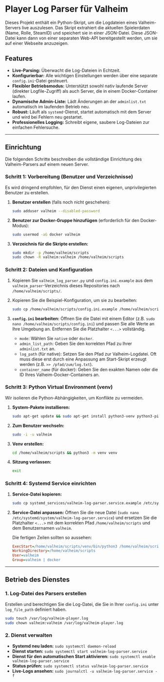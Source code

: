 # Player Log Parser für Valheim

Dieses Projekt enthält ein Python-Skript, um die Logdateien eines Valheim-Servers live auszulesen. Das Skript extrahiert die aktuellen Spielerdaten (Name, Rolle, SteamID) und speichert sie in einer JSON-Datei. Diese JSON-Datei kann dann von einer separaten Web-API bereitgestellt werden, um sie auf einer Webseite anzuzeigen.

## Features

-   **Live-Parsing:** Überwacht die Log-Dateien in Echtzeit.
-   **Konfigurierbar:** Alle wichtigen Einstellungen werden über eine separate `config.ini`-Datei gesteuert.
-   **Flexibler Betriebsmodus:** Unterstützt sowohl nativ laufende Server (direkter Logfile-Zugriff) als auch Server, die in einem Docker-Container laufen.
-   **Dynamische Admin-Liste:** Lädt Änderungen an der `adminlist.txt` automatisch im laufenden Betrieb neu.
-   **Robust:** Läuft als `systemd`-Dienst, startet automatisch mit dem Server und wird bei Fehlern neu gestartet.
-   **Professionelles Logging:** Schreibt eigene, saubere Log-Dateien zur einfachen Fehlersuche.

---

## Einrichtung

Die folgenden Schritte beschreiben die vollständige Einrichtung des Valheim-Parsers auf einem neuen Server.

### Schritt 1: Vorbereitung (Benutzer und Verzeichnisse)

Es wird dringend empfohlen, für den Dienst einen eigenen, unprivilegierten Benutzer zu erstellen.

1.  **Benutzer erstellen** (falls noch nicht geschehen):
    ```bash
    sudo adduser valheim --disabled-password
    ```

2.  **Benutzer zur Docker-Gruppe hinzufügen** (erforderlich für den Docker-Modus):
    ```bash
    sudo usermod -aG docker valheim
    ```

3.  **Verzeichnis für die Skripte erstellen:**
    ```bash
    sudo mkdir -p /home/valheim/scripts
    sudo chown -R valheim:valheim /home/valheim/scripts
    ```

### Schritt 2: Dateien und Konfiguration

1.  Kopieren Sie `valheim_log_parser.py` und `config.ini.example` aus dem `valheim_parser`-Verzeichnis dieses Repositories nach `/home/valheim/scripts/`.

2.  Kopieren Sie die Beispiel-Konfiguration, um sie zu bearbeiten:
    ```bash
    sudo cp /home/valheim/scripts/config.ini.example /home/valheim/scripts/config.ini
    ```

3.  **`config.ini` bearbeiten:**
    Öffnen Sie die Datei mit einem Editor (z.B. `sudo nano /home/valheim/scripts/config.ini`) und passen Sie alle Werte an Ihre Umgebung an. Entfernen Sie die Platzhalter `<...>` vollständig.
    -   `mode`: Wählen Sie `native` oder `docker`.
    -   `admin_list_path`: Geben Sie den korrekten Pfad zu Ihrer `adminlist.txt` an.
    -   `log_path` (für native): Setzen Sie den Pfad zur Valheim-Logdatei. Oft muss diese erst durch eine Anpassung am Start-Skript erzeugt werden (z.B. `>> /pfad/zum/log.txt`).
    -   `container_name` (für docker): Geben Sie den exakten Namen oder die ID Ihres Valheim-Docker-Containers an.

### Schritt 3: Python Virtual Environment (venv)

Wir isolieren die Python-Abhängigkeiten, um Konflikte zu vermeiden.

1.  **System-Pakete installieren:**
    ```bash
    sudo apt-get update && sudo apt-get install python3-venv python3-pip -y
    ```
2.  **Zum Benutzer wechseln:**
    ```bash
    sudo -i -u valheim
    ```
3.  **Venv erstellen:**
    ```bash
    cd /home/valheim/scripts && python3 -m venv venv
    ```
4.  **Sitzung verlassen:**
    ```bash
    exit
    ```

### Schritt 4: Systemd Service einrichten

1.  **Service-Datei kopieren:**
    ```bash
    sudo cp systemd_services/valheim-log-parser.service.example /etc/systemd/system/valheim-log-parser.service
    ```
2.  **Service-Datei anpassen:**
    Öffnen Sie die neue Datei (`sudo nano /etc/systemd/system/valheim-log-parser.service`) und ersetzen Sie die Platzhalter `<...>` mit dem korrekten Pfad `/home/valheim/scripts` und dem Benutzernamen `valheim`.

    Die fertigen Zeilen sollten so aussehen:
    ```ini
    ExecStart=/home/valheim/scripts/venv/bin/python3 /home/valheim/scripts/valheim_log_parser.py
    WorkingDirectory=/home/valheim/scripts
    User=valheim
    Group=valheim | docker
    ```

---

## Betrieb des Dienstes

### 1. Log-Datei des Parsers erstellen

Erstellen und berechtigen Sie die Log-Datei, die Sie in Ihrer `config.ini` unter `log_file_path` definiert haben.

```bash
sudo touch /var/log/valheim-player.log
sudo chown valheim:valheim /var/log/valheim-player.log
```

### 2. Dienst verwalten

-   **Systemd neu laden:** `sudo systemctl daemon-reload`
-   **Dienst starten:** `sudo systemctl start valheim-log-parser.service`
-   **Dienst für den automatischen Start aktivieren:** `sudo systemctl enable valheim-log-parser.service`
-   **Status prüfen:** `sudo systemctl status valheim-log-parser.service`
-   **Live-Logs ansehen:** `sudo journalctl -u valheim-log-parser.service -f`
